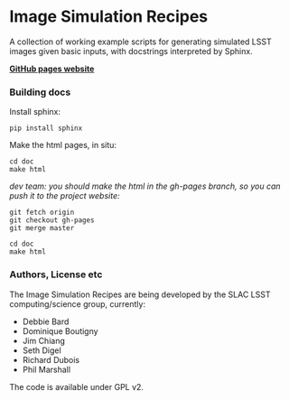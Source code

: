 Image Simulation Recipes
========================

A collection of working example scripts for generating simulated LSST images
given basic inputs, with docstrings interpreted by Sphinx.

__[GitHub pages website](http://darkenergysciencecollaboration.github.io/ImageSimulationRecipes)__


### Building docs

Install sphinx:

    pip install sphinx
    
Make the html pages, in situ:
 
    cd doc
    make html

_dev team: you should make the html in the gh-pages branch, so you can push 
it to the project website:_

    git fetch origin
    git checkout gh-pages
    git merge master
    
    cd doc
    make html



### Authors, License etc

The Image Simulation Recipes are being developed by the SLAC LSST
computing/science group, currently:

* Debbie Bard
* Dominique Boutigny
* Jim Chiang
* Seth Digel
* Richard Dubois
* Phil Marshall

The code is available under GPL v2.


